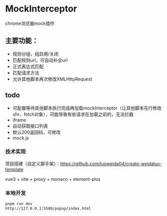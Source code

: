 # MockInterceptor
chrome浏览器mock插件

## 主要功能：
- 规则分组，组启用/关闭
- 匹配规则url，可自动补全url
- 正式表达式匹配
- 匹配请求方法
- 允许其他脚本再次修改XMLHttpRequest

## todo
- 可配置等待其他脚本执行完成再加载mockInterceptor（让其他脚本先行修改xhr、fetch对象），可能导致有些请求在加载之前的，无法拦截
- iframe
- 自动获取接口列表
- 默认200返回码，可修改
- mock.js

### 技术实现
项目搭建（自定义脚手架）：https://github.com/luoweida04/create-weidaluo-template

vue3 + vite + proxy + monaco + element-plus

### 本地开发

```bash
pnpm run dev
http://127.0.0.1:5500/popup/index.html
```
